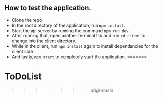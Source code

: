
## How to test the application.

- Clone the repo
- In the root directory of the application, run `npm install`.
- Start the api server by running the command `npm run dev`.
- After running that, open another terminal tab and run `cd client` to change into the client directory.
- While in the client, run `npm install` again to install dependencies for the client side.
- And lastly, `npm start` to completely start the application.
=======
# ToDoList
>>>>>>> origin/main
